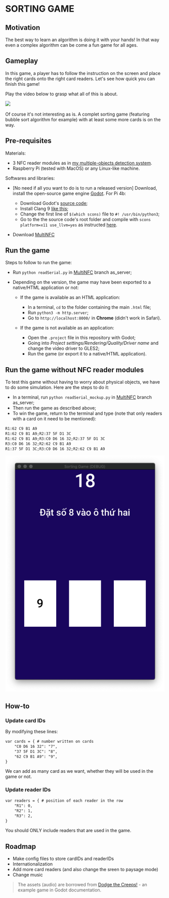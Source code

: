 # SORTING GAME

## Motivation

The best way to learn an algorithm is doing it with your hands! In that way even a complex algorithm can be come a fun game for all ages.

## Gameplay

In this game, a player has to follow the instruction on the screen and place the right cards onto the right card readers. Let's see how quick you can finish this game!

Play the video below to grasp what all of this is about.

[![](http://img.youtube.com/vi/1rLfiI8Qr10/0.jpg)](https://youtu.be/1rLfiI8Qr10)

Of course it's not interesting as is. A complet sorting game (featuring bubble sort algorithm for example) with at least some more cards is on the way.

## Pre-requisites

Materials:

* 3 NFC reader modules as in [my multiple-objects detection system](https://github.com/quantranfr/MultiNFC).
* Raspberry Pi (tested with MacOS) or any Linux-like machine.

Softwares and libraries:

* [No need if all you want to do is to run a released version] Download, install the open-source game engine [Godot](https://godotengine.org). For Pi 4b:

  * Download Godot's [source code](https://github.com/godotengine/godot/releases/tag/3.2.3-stable);
  * Install Clang 9 [like this](https://solarianprogrammer.com/2018/04/22/raspberry-pi-raspbian-install-clang-compile-cpp-17-programs/);
  * Change the first line of `$(which scons)` file to `#! /usr/bin/python3`;
  * Go to the the source code's root folder and compile with `scons platform=x11 use_llvm=yes` as instructed [here](https://docs.godotengine.org/en/stable/development/compiling/compiling_for_x11.html).

* Download [MultiNFC](https://github.com/quantranfr/MultiNFC)

## Run the game

Steps to follow to run the game:

* Run `python readSerial.py` in [MultiNFC](https://github.com/quantranfr/MultiNFC) branch as_server;
* Depending on the version, the game may have been exported to a native/HTML application or not:

  * If the game is available as an HTML application:

    * In a terminal, `cd` to the folder containing the main `.html` file;
    * Run `python3 -m http.server`;
    * Go to `http://localhost:8000/` in **Chrome** (didn't work in Safari).

  * If the game is not available as an application:

    * Open the `.project` file in this repository with Godot;
    * Going into *Project settings/Rendering/Quality/Driver name* and change the video driver to GLES2;
    * Run the game (or export it to a native/HTML application).

## Run the game without NFC reader modules

To test this game without having to worry about physical objects, we have to do some simulation. Here are the steps to do it:

* In a terminal, run `python readSerial_mockup.py` in [MultiNFC](https://github.com/quantranfr/MultiNFC) branch as_server;
* Then run the game as described above;
* To win the game, return to the terminal and type (note that only readers with a card on it need to be mentioned):

```
R1:62 C9 B1 A9
R1:62 C9 B1 A9;R2:37 5F D1 3C
R1:62 C9 B1 A9;R3:C0 D6 16 32;R2:37 5F D1 3C
R3:C0 D6 16 32;R2:62 C9 B1 A9
R1:37 5F D1 3C;R3:C0 D6 16 32;R2:62 C9 B1 A9
```

![](img/gameplay.png)

## How-to

### Update card IDs

By modifying these lines:

```
var cards = { # number written on cards
	"C0 D6 16 32": "7",
	"37 5F D1 3C": "8",
	"62 C9 B1 A9": "9",
}
```

We can add as many card as we want, whether they will be used in the game or not.

### Update reader IDs

```
var readers = { # position of each reader in the row
	"R1": 0,
	"R2": 1,
	"R3": 2,
}
```

You should ONLY include readers that are used in the game.

## Roadmap

* Make config files to store cardIDs and readerIDs
* Internationalization
* Add more card readers (and also change the sreen to paysage mode)
* Change music

> The assets (audio) are borrowed from [Dodge the Creeps!](https://docs.godotengine.org/en/stable/getting_started/step_by_step/your_first_game.html) - an example game in Godot documentation.
